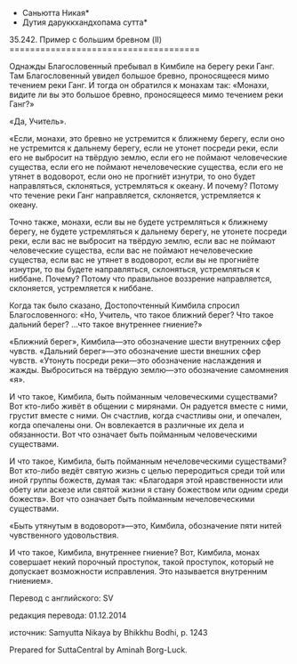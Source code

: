 * Саньютта Никая*
* Дутия даруккхандхопама сутта*

35\.242\. Пример с большим бревном \(II\)
\=\=\=\=\=\=\=\=\=\=\=\=\=\=\=\=\=\=\=\=\=\=\=\=\=\=\=\=\=\=\=\=\=\=\=\=\=

Однажды Благословенный пребывал в Кимбиле на берегу реки Ганг\. Там Благословенный увидел большое бревно, проносящееся мимо течением реки Ганг\. И тогда он обратился к монахам так: «Монахи, видите ли вы это большое бревно, проносящееся мимо течением реки Ганг?»

«Да, Учитель»\.

«Если, монахи, это бревно не устремится к ближнему берегу, если оно не устремится к дальнему берегу, если не утонет посреди реки, если его не выбросит на твёрдую землю, если его не поймают человеческие существа, если его не поймают нечеловеческие существа, если его не утянет в водоворот, если оно не прогниёт изнутри, то оно будет направляться, склоняться, устремляться к океану\. И почему? Потому что течение реки Ганг направляется, склоняется, устремляется к океану\.

Точно также, монахи, если вы не будете устремляться к ближнему берегу, не будете устремляться к дальнему берегу, не утонете посреди реки, если вас не выбросит на твёрдую землю, если вас не поймают человеческие существа, если вас не поймают нечеловеческие существа, если вас не утянет в водоворот, если вы не прогниёте изнутри, то вы будете направляться, склоняться, устремляться к ниббане\. Почему? Потому что правильное воззрение направляется, склоняется, устремляется к ниббане\.

Когда так было сказано, Достопочтенный Кимбила спросил Благословенного: «Но, Учитель, что такое ближний берег? Что такое дальний берег? …что такое внутреннее гниение?»

«Ближний берег», Кимбила—это обозначение шести внутренних сфер чувств\. «Дальний берег»—это обозначение шести внешних сфер чувств\. «Утонуть посреди реки—это обозначение наслаждения и жажды\. Выброситься на твёрдую землю—это обозначение самомнения «я»\.

И что такое, Кимбила, быть пойманным человеческими существами? Вот кто\-либо живёт в общении с мирянами\. Он радуется вместе с ними, грустит вместе с ними\. Он счастлив, когда счастливы они, и опечален, когда опечалены они\. Он вовлекается в различные их дела и обязанности\. Вот что означает быть пойманным человеческими существами\.

И что такое, Кимбила, быть пойманным нечеловеческими существами? Вот кто\-либо ведёт святую жизнь с целью переродиться среди той или иной группы божеств, думая так: «Благодаря этой нравственности или обету или аскезе или святой жизни я стану божеством или одним среди божеств»\. Вот что означает быть пойманным нечеловеческими существами\.

«Быть утянутым в водоворот»—это, Кимбила, обозначение пяти нитей чувственного удовольствия\.

И что такое, Кимбила, внутреннее гниение? Вот, Кимбила, монах совершает некий порочный проступок, такой проступок, который не допускает возможности исправления\. Это называется внутренним гниением»\.

Перевод с английского: SV

редакция перевода: 01\.12\.2014

источник: Samyutta Nikaya by Bhikkhu Bodhi, p\. 1243

Prepared for SuttaCentral by Aminah Borg\-Luck\.